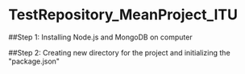 # TestRepository_MeanProject_ITU
 
##Step 1: 
Installing Node.js and MongoDB on computer

##Step 2: 
Creating new directory for the project and initializing the "package.json"
